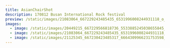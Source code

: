 ```yaml
---
title: AsianChairShot
description: 170812 Busan International Rock festival
preview: /static/images/21083064_667229243485435_6531996008244931118_o_667229243485435.jpg
images:
  - image: /static/images/20449215_667229566818736_5533885245038655845_o_667229566818736.jpg
  - image: /static/images/21083064_667229243485435_6531996008244931118_o_667229243485435.jpg
  - image: /static/images/21125345_667230423485317_6664309966231753598_o_667230423485317.jpg
---
```


